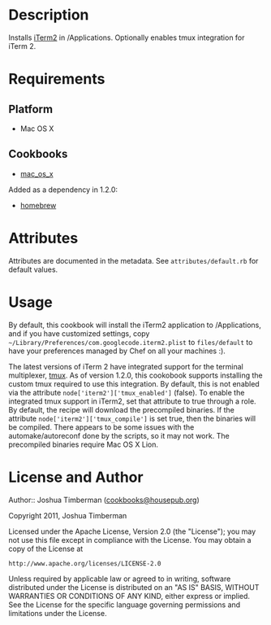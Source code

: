 Description
===========

Installs [iTerm2](http://code.google.com/p/iterm2/) in /Applications.
Optionally enables tmux integration for iTerm 2.

Requirements
============

## Platform

* Mac OS X

## Cookbooks

* [mac_os_x](http://community.opscode.com/cookbooks/mac_os_x)

Added as a dependency in 1.2.0:

* [homebrew](http://community.opscode.com/cookbooks/homebrew)

Attributes
==========

Attributes are documented in the metadata. See `attributes/default.rb`
for default values.

Usage
=====

By default, this cookbook will install the iTerm2 application to
/Applications, and if you have customized settings, copy
`~/Library/Preferences/com.googlecode.iterm2.plist` to `files/default`
to have your preferences managed by Chef on all your machines :).

The latest versions of iTerm 2 have integrated support for the
terminal multiplexer,
[tmux](http://code.google.com/p/iterm2/wiki/TmuxIntegration). As of
version 1.2.0, this cookobook supports installing the custom tmux
required to use this integration. By default, this is not enabled via
the attribute `node['iterm2']['tmux_enabled']` (false). To enable the
integrated tmux support in iTerm2, set that attribute to true through
a role. By default, the recipe will download the precompiled binaries.
If the attribute `node['iterm2']['tmux_compile']` is set true, then
the binaries will be compiled. There appears to be some issues with
the automake/autoreconf done by the scripts, so it may not work. The
precompiled binaries require Mac OS X Lion.

License and Author
==================

Author:: Joshua Timberman (<cookbooks@housepub.org>)

Copyright 2011, Joshua Timberman

Licensed under the Apache License, Version 2.0 (the "License");
you may not use this file except in compliance with the License.
You may obtain a copy of the License at

    http://www.apache.org/licenses/LICENSE-2.0

Unless required by applicable law or agreed to in writing, software
distributed under the License is distributed on an "AS IS" BASIS,
WITHOUT WARRANTIES OR CONDITIONS OF ANY KIND, either express or implied.
See the License for the specific language governing permissions and
limitations under the License.
